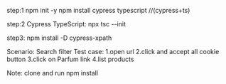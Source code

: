 step:1
npm init -y
npm install cypress typescript       //(cypress+ts) 

step:2 Cypress TypeScript:
npx tsc --init

step3:
npm install -D cypress-xpath

Scenario: Search filter
Test case: 
1.open url
2.click and accept all cookie button
3.click on Parfum link
4.list products

Note: clone and run npm install
